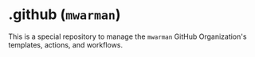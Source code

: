 # .github (`mwarman`)

This is a special repository to manage the `mwarman` GitHub Organization's templates, actions, and workflows.
